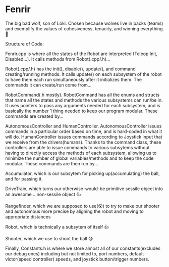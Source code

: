 Fenrir
==

The big bad wolf, son of Loki. Chosen because wolves live in packs (teams) and exemplify the values of cohesiveness, tenacity, and winning everything. :clap:

Structure of Code:

Fenrir.cpp is where all the states of the Robot are interpreted (Teleop Init, Disabled...). It calls methods from Robot(.cpp/.h)...

Robot(.cpp/.h) has the init(), disable(), update(), and command creating/running methods. It calls update() on each subsystem of the robot to have them each run simultaneously after it initializes them. The commands it can create/run come from...

RobotCommand(.h mostly). RobotCommand has all the enums and structs that name all the states and methods the various subsystems can run/be in. It uses pointers to pass any arguments needed for each subsystem, and is basically the number 1 thing needed to keep our program modular. These commands are created by...

AutonomousController and HumanController. AutonomousController issues commands in a particular order based on time, and is hard-coded in what it will do. HumanController issues commands according to Joystick input that we receive from the drivers(humans). Thanks to the command class, these controllers are able to issue commands to various subsytems without having to directly access the methods of each subsystem, allowing us to minimize the number of global variables/methods and to keep the code modular. These commands are then run by...

Accumulator, which is our subsytem for picking up(accumulating) the ball, and for passing it.

DriveTrain, which turns our otherwise-would-be primitive sessile object into an awesome ...non-sessile object :thumbsup:

Rangefinder, which we are supposed to use(:open_mouth:) to try to make our shooter and autonomous more precise by aligning the robot and moving to appropriate distances

Robot, which is technically a subsytem of itself :thumbsup:

Shooter, which we use to shoot the ball :anguished:

Finally, Constants.h is where we store almost all of our constants(excludes our debug ones) including but not limited to, port numbers, default victor(speed controller) speeds, and joystick button/trigger numbers.
